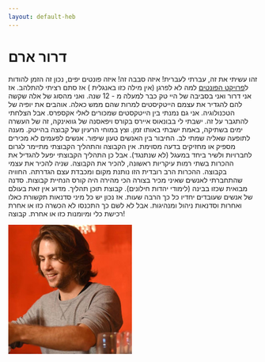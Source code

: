 ```yaml
---
layout: default-heb
---
```


# דרור ארם
זהו עשיתי את זה, עברתי לעברית! איזה סבבה זה! איזה פונטים יפים, נכון זה הזמן להודות ל[פרויקט הפונטים](http://www.fontsproject.co.il)
למה לא לפרגן (אין מילה כזו באנגלית ) אז סתם רציתי להתלהב. 
אז אני דרור ואני בסביבה של היי טק כבר למעלה מ - 12 שנה. ואני מהסוג של אלה שקשה להם להגדיר את עצמם הייטקיסטים למרות שהם ממש כאלה. אוהבים את יופיה של הטכנולוגיה. אני גם נמנתי בין הייטקסטים שמכורים לאלי אקספרס. אבל הצלחתי להתגבר על זה.
ישבתי לי בבונאוס איירס בקורס ויפאסנה של גוואינקה, זה של העשרה ימים בשתיקה, באמת ישבתי באותו זמן. וצץ במוחי הרעיון של קבוצה בהייטק. מענה לתופעה שאליה שמתי לב. החיבור בין האנשים טעון שיפור. אנשים לפעמים לא מכירים מספיק או מחזיקים בדעה מסוימת. אין הקבוצה והתהליך הקבוצתי מתיימר לגרום לחברויות ולשיר ביחד במעגל (לא שנתנגד). אבל כן  התהליך הקבוצתי יפעל להגדיל את ההכרות בשתי רמות עיקריות ראשונה, להכיר את הקבוצה. שניה להכיר את עצמי בקבוצה. ההכרות הרב רובדית הזו נותנת מקום ומכבדת עצם הגדרתה. 
החוויה שהתחברתי לאנשים שאיני מכיר בצורה הכי מהירה היה קורס הנחיית קבוצות. סדנה מבואית שכזו בבינה (לימודי יהדות חילונים). קבוצת תוכן תהליך. מדוע אין זאת בעולם של אנשים שעובדים יחדיו כל כך הרבה שעות. אז נכון יש כל מיני סדנאות תקשורת כאלו ואחרות וסדנאות ניהול ומנהיגות. אבל לא לשם כך התכנסו לא הכשרה כזו או אחרת רכישת כלי ומיומנות כזו או אחרת. קבוצה! 

![Octocat](assets/images/dror.jpg)
